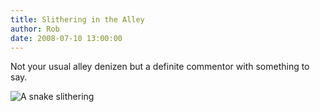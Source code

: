 ```yaml
---
title: Slithering in the Alley
author: Rob
date: 2008-07-10 13:00:00
---
```


Not your usual alley denizen but a definite commentor with something to say.

![A snake slithering](snake.jpg)
